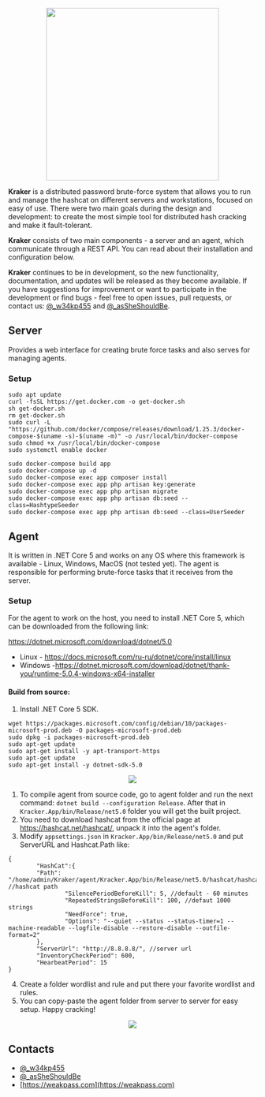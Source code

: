 <p align="center">
  <img src="https://github.com/zzzteph/Kraker/blob/main/docs/pics/cracker.png?raw=true"  height="350">
</p>

**Kraker** is a distributed password brute-force system that allows you to run and manage the hashcat on different servers and workstations, focused on easy of use. There were two main goals during the design and development: to create the most simple tool for distributed hash cracking and make it fault-tolerant.

**Kraker** consists of two main components - a server and an agent, which communicate through a REST API. You can read about their installation and configuration below.

**Kraker** continues to be in development, so the new functionality, documentation, and updates will be released as they become available. If you have suggestions for improvement or want to participate in the development or find bugs -  feel free to open issues, pull requests, or contact us: [@_w34kp455](https://twitter.com/w34kp455) and [@_asSheShouldBe](https://twitter.com/asSheShouldBe).

## Server

Provides a web interface for creating brute force tasks and also serves for managing agents.

### Setup

```
sudo apt update
curl -fsSL https://get.docker.com -o get-docker.sh
sh get-docker.sh
rm get-docker.sh
sudo curl -L "https://github.com/docker/compose/releases/download/1.25.3/docker-compose-$(uname -s)-$(uname -m)" -o /usr/local/bin/docker-compose
sudo chmod +x /usr/local/bin/docker-compose
sudo systemctl enable docker

sudo docker-compose build app
sudo docker-compose up -d
sudo docker-compose exec app composer install
sudo docker-compose exec app php artisan key:generate
sudo docker-compose exec app php artisan migrate
sudo docker-compose exec app php artisan db:seed --class=HashtypeSeeder
sudo docker-compose exec app php artisan db:seed --class=UserSeeder

```


## Agent

It is written in .NET Core 5 and works on any OS where this framework is available - Linux, Windows, MacOS (not tested yet). The agent is responsible for performing brute-force tasks that it receives from the server.


### Setup

For the agent to work on the host, you need to install .NET Core 5, which can be downloaded from the following link:

https://dotnet.microsoft.com/download/dotnet/5.0

* Linux - https://docs.microsoft.com/ru-ru/dotnet/core/install/linux
* Windows -https://dotnet.microsoft.com/download/dotnet/thank-you/runtime-5.0.4-windows-x64-installer

#### Build from source:
1. Install .NET Core 5 SDK.

```
wget https://packages.microsoft.com/config/debian/10/packages-microsoft-prod.deb -O packages-microsoft-prod.deb
sudo dpkg -i packages-microsoft-prod.deb
sudo apt-get update 
sudo apt-get install -y apt-transport-https
sudo apt-get update
sudo apt-get install -y dotnet-sdk-5.0
```

<p align="center">
  <img src="https://github.com/zzzteph/Kraker/blob/main/docs/pics/dotnet_install.gif?raw=true">
</p>


1. To compile agent from source code, go to agent folder and run the next command: ```dotnet build --configuration Release```. After that in ```Kracker.App/bin/Release/net5.0``` folder you will get the built project.
2. You need to download hashcat from the official page at https://hashcat.net/hashcat/,  unpack it into the agent's folder.
3. Modify ```appsettings.json``` in ```Kracker.App/bin/Release/net5.0``` and put ServerURL and Hashcat.Path like:

```
{
        "HashCat":{
        "Path": "/home/admin/Kraker/agent/Kracker.App/bin/Release/net5.0/hashcat/hashcat.bin", //hashcat path 
                "SilencePeriodBeforeKill": 5, //default - 60 minutes
                "RepeatedStringsBeforeKill": 100, //defaut 1000 strings
                "NeedForce": true,
                "Options": "--quiet --status --status-timer=1 --machine-readable --logfile-disable --restore-disable --outfile-format=2"
        },
        "ServerUrl": "http://8.8.8.8/", //server url
        "InventoryCheckPeriod": 600,
        "HearbeatPeriod": 15
}

```
4. Create a folder wordlist and rule and put there your favorite wordlist and rules.
5. You can copy-paste the agent folder from server to server for easy setup. Happy cracking!


<p align="center">
  <img src="https://github.com/zzzteph/Kraker/blob/main/docs/pics/agent_setup.gif?raw=true">
</p>



## Contacts

- [@_w34kp455](https://twitter.com/w34kp455)
- [@_asSheShouldBe](https://twitter.com/asSheShouldBe)
- [https://weakpass.com](https://weakpass.com)


